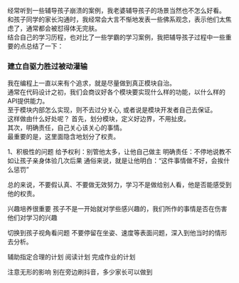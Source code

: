 经常听到一些辅导孩子崩溃的案例，我老婆辅导孩子的场景当然也不怎么好看。  
和孩子同学的家长沟通时，我经常会大言不惭地发表一些佛系观念，表示他们太焦虑了，通常都会被怼得体无完肤。  
结合自己的学习历程，也对比了一些学霸的学习案例，我把辅导孩子过程中一些重要的点总结了一下：

### 建立自驱力胜过被动灌输
我在编程上一直以来有个追求，就是尽量做到真正模块自治。  
通常在代码设计之初，我们会商议好各个模块要实现什么样的功能，以什么样的API提供能力。  
至于模块内部怎么实现，则不去过分关心, 或者说是模块开发者自己去保证。  
这样做由什么好处呢？
首先，划分模块，定义好边界，不用扯皮。  
其次，明确责任，自己关心该关心的事情。  
最重要的是，这里面隐含地划分了权责。  



1、积极性的问题
给予权利：别管他太多，让他自己做主
明确责任：不停地说教不如让孩子亲身体验几次后果
通俗来说，就是让他明白：“这件事情做不好，会挨什么惩罚”

总的来说，不要假认真、不要做无效努力，学习不是做给别人看，他是否能感受到他的权责。

兴趣培养很重要
孩子不是一开始就对学些感兴趣的，我们所作的事情是否在伤害他们对学习的兴趣  

切换到孩子视角看问题
不要停留在坐姿、速度等表面问题，深入到他当时的情形去分析。

辅助指定合理的计划
阅读计划
完成作业的计划

注意无形的影响
别在旁边刷抖音，多少家长可以做到

